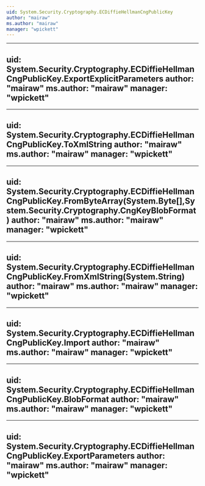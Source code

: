 ```yaml
---
uid: System.Security.Cryptography.ECDiffieHellmanCngPublicKey
author: "mairaw"
ms.author: "mairaw"
manager: "wpickett"
---
```


---
uid: System.Security.Cryptography.ECDiffieHellmanCngPublicKey.ExportExplicitParameters
author: "mairaw"
ms.author: "mairaw"
manager: "wpickett"
---

---
uid: System.Security.Cryptography.ECDiffieHellmanCngPublicKey.ToXmlString
author: "mairaw"
ms.author: "mairaw"
manager: "wpickett"
---

---
uid: System.Security.Cryptography.ECDiffieHellmanCngPublicKey.FromByteArray(System.Byte[],System.Security.Cryptography.CngKeyBlobFormat)
author: "mairaw"
ms.author: "mairaw"
manager: "wpickett"
---

---
uid: System.Security.Cryptography.ECDiffieHellmanCngPublicKey.FromXmlString(System.String)
author: "mairaw"
ms.author: "mairaw"
manager: "wpickett"
---

---
uid: System.Security.Cryptography.ECDiffieHellmanCngPublicKey.Import
author: "mairaw"
ms.author: "mairaw"
manager: "wpickett"
---

---
uid: System.Security.Cryptography.ECDiffieHellmanCngPublicKey.BlobFormat
author: "mairaw"
ms.author: "mairaw"
manager: "wpickett"
---

---
uid: System.Security.Cryptography.ECDiffieHellmanCngPublicKey.ExportParameters
author: "mairaw"
ms.author: "mairaw"
manager: "wpickett"
---

